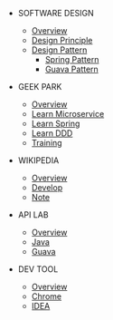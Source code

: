 - SOFTWARE DESIGN
  - [Overview](book/software-design/overview.md)
  - [Design Principle](book/software-design/design-principle/doc.md)
  - [Design Pattern](book/software-design/design-pattern/overview.md)
    - [Spring Pattern](book/software-design/design-pattern/spring/doc.md)
    - [Guava Pattern](book/software-design/design-pattern/guava/doc.md)
    
- GEEK PARK
  - [Overview](book/geek-park/overview.md)
  - [Learn Microservice](book/geek-park/learn-microservice/doc.md)
  - [Learn Spring](book/geek-park/learn-spring/doc.md)
  - [Learn DDD](book/geek-park/domain-driven-design/doc.md)
  - [Training](book/ignore/doc.md)

- WIKIPEDIA
    - [Overview](book/wikipedia/overview.md)
    - [Develop](book/wikipedia/dev/doc.md)
    - [Note](book/wikipedia/note/doc.md)

- API LAB
    - [Overview](book/api-lab/overview.md)
    - [Java](book/api-lab/jdk/doc.md)
    - [Guava](book/api-lab/guava/doc.md)

- DEV TOOL
  - [Overview](book/dev-tool/overview.md)
  - [Chrome](book/dev-tool/chrome/doc.md)
  - [IDEA](book/dev-tool/idea/doc.md)


[comment]: <> (- Todo)

[comment]: <> (  - [Draft]&#40;book/todo/draft.md&#41;)